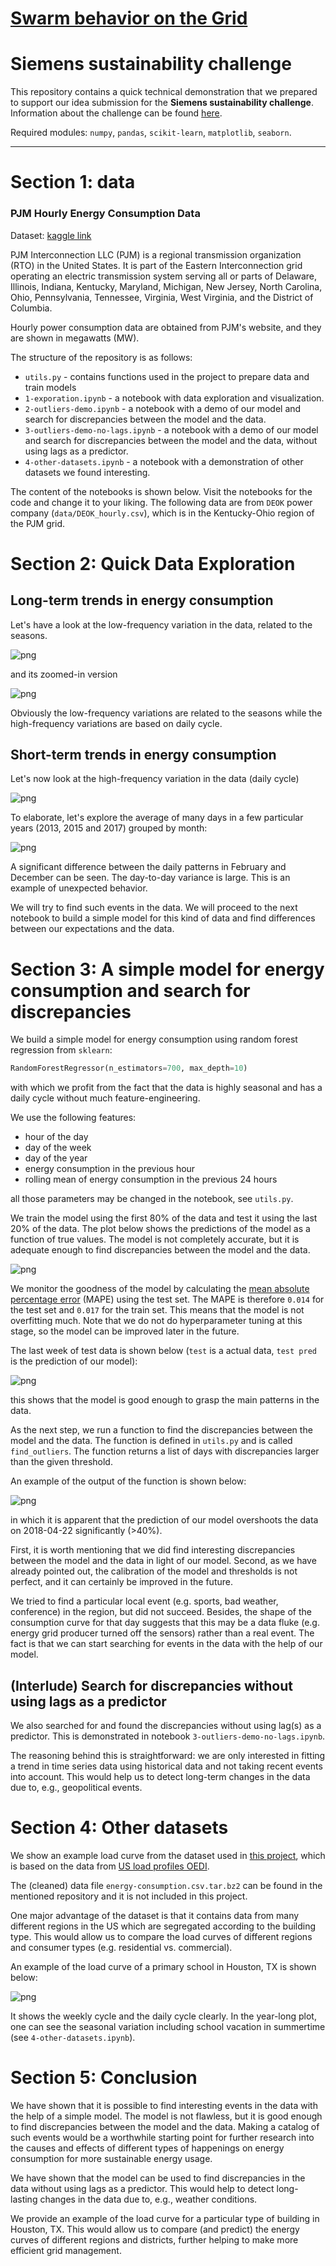 # [Swarm behavior on the Grid](https://ecosystem.siemens.com/techforsustainability/swarm-behaviour-on-the-grid/overview)

# Siemens sustainability challenge

This repository contains a quick technical demonstration that we prepared to support our idea submission for the **Siemens sustainability challenge**. Information about the challenge can be found [here](https://ecosystem.siemens.com/techforsustainability/swarm-behaviour-on-the-grid/overview).

Required modules: `numpy`, `pandas`, `scikit-learn`,  `matplotlib`, `seaborn`.

----
# Section 1: data  

### **PJM Hourly Energy Consumption Data**
Dataset: [kaggle link](https://www.kaggle.com/datasets/robikscube/hourly-energy-consumption)

PJM Interconnection LLC (PJM) is a regional transmission organization (RTO) in the United States. It is part of the Eastern Interconnection grid operating an electric transmission system serving all or parts of Delaware, Illinois, Indiana, Kentucky, Maryland, Michigan, New Jersey, North Carolina, Ohio, Pennsylvania, Tennessee, Virginia, West Virginia, and the District of Columbia.

Hourly power consumption data are obtained from PJM's website, and they are shown in megawatts (MW).



The structure of the repository is as follows:

* `utils.py` - contains functions used in the project to prepare data and train models
* `1-exporation.ipynb` - a notebook with data exploration and visualization.
* `2-outliers-demo.ipynb` - a notebook with a demo of our model and search for discrepancies between the model and the data.
* `3-outliers-demo-no-lags.ipynb` - a notebook with a demo of our model and search for discrepancies between the model and the data, without using lags as a predictor.
* `4-other-datasets.ipynb` - a notebook with a demonstration of other datasets we found interesting.
 
The content of the notebooks is shown below. Visit the notebooks for the code and change it to your liking. 
The following data are from `DEOK` power company (`data/DEOK_hourly.csv`), which is in the Kentucky-Ohio region of the PJM grid.


# Section 2: Quick Data Exploration

## Long-term trends in energy consumption
Let's have a look at the low-frequency variation in the data, related to the seasons.

![png](plots/1-1.png)

and its zoomed-in version

![png](plots/1-2.png)

Obviously the low-frequency variations are related to the seasons while the high-frequency variations are based on daily cycle.

## Short-term trends in energy consumption

Let's now look at the high-frequency variation in the data (daily cycle)

![png](plots/1-3.png)


To elaborate, let's explore the average of many days in a few particular years (2013, 2015 and 2017) grouped by month:

![png](plots/1-4.png)

A significant difference between the daily patterns in February and December can be seen. The day-to-day variance is large. This is an example of unexpected behavior.

We will try to find such events in the data. We will proceed to the next notebook to build a simple model for this kind of data and find differences between our expectations and the data.


# Section 3: A simple model for energy consumption and search for discrepancies

We build a simple model for energy consumption using random forest regression from `sklearn`:

```python
RandomForestRegressor(n_estimators=700, max_depth=10)
```
with which we profit from the fact that the data is highly seasonal and has a daily cycle without much feature-engineering. 

We use the following features:
- hour of the day
- day of the week
- day of the year
- energy consumption in the previous hour
- rolling mean of energy consumption in the previous 24 hours

all those parameters may be changed in the notebook, see `utils.py`.

We train the model using the first 80% of the data and test it using the last 20% of the data.
The plot below shows the predictions of the model as a function of true values. The model is not completely accurate, but it is adequate enough to find discrepancies between the model and the data.

![png](plots/2-1.png)


We monitor the goodness of the model by calculating the [mean absolute percentage error](https://en.wikipedia.org/wiki/Mean_absolute_percentage_error) (MAPE)  using the test set. The MAPE is therefore `0.014` for the test set and `0.017` for the train set. This means that the model is not overfitting much. Note that we do not do hyperparameter tuning at this stage, so the model can be improved later in the future.

The last week of test data is shown below (`test` is a actual data, `test pred` is the prediction of our model):

![png](plots/2-4.png)

this shows that the model is good enough to grasp the main patterns in the data.

As the next step, we run a function to find the discrepancies between the model and the data. The function is defined in `utils.py` and is called `find_outliers`. The function returns a list of days with discrepancies larger than the given threshold. 

An example of the output of the function is shown below:

![png](plots/2-5.png)

in which it is apparent that the prediction of our model overshoots the data on 2018-04-22 significantly (>40%).

First, it is worth mentioning that we did find interesting discrepancies between the model and the data in light of our model. 
Second, as we have already pointed out, the calibration of the model and thresholds is not perfect, and it can certainly be improved in the future.

We tried to find a particular local event (e.g. sports, bad weather, conference) in the region, but did not succeed. Besides, the shape of the consumption curve for that day suggests that this may be a data fluke (e.g. energy grid producer turned off the sensors) rather than a real event. The fact is that we can start searching for events in the data with the help of our model.

## (Interlude) Search for discrepancies without using lags as a predictor

We also searched for and found the discrepancies without using lag(s) as a predictor. This is demonstrated in notebook `3-outliers-demo-no-lags.ipynb`. 

The reasoning behind this is straightforward: we are only interested in fitting a trend in time series data using historical data and not taking recent events into account. This would help us to detect long-term changes in the data due to, e.g., geopolitical events.

# Section 4: Other datasets

We show an example load curve from the dataset used in [this project](https://github.com/armineminasyan/energy-consumption-clustering), which is based on the data from [US load profiles OEDI](https://data.openei.org/submissions/153).  

The (cleaned) data file `energy-consumption.csv.tar.bz2` can be found in the mentioned repository and it is not included in this project.

One major advantage of the dataset is that it contains data from many different regions in the US which are segregated according to the building type. This would allow us to compare the load curves of different regions and consumer types (e.g. residential vs. commercial).

An example of the load curve of a primary school in Houston, TX is shown below:

![png](plots/3-1.png)

It shows the weekly cycle and the daily cycle clearly. In the year-long plot, one can see the seasonal variation including school vacation in summertime (see `4-other-datasets.ipynb`).


# Section 5: Conclusion

We have shown that it is possible to find interesting events in the data with the help of a simple model. The model is not flawless, but it is good enough to find discrepancies between the model and the data. Making a catalog of such events would be a worthwhile starting point for further research into the causes and effects of different types of happenings on energy consumption for more sustainable energy usage.

We have shown that the model can be used to find discrepancies in the data without using lags as a predictor. This would help to detect long-lasting changes in the data due to, e.g., weather conditions.

We provide an example of the load curve for a particular type of building in Houston, TX. This would allow us to compare (and predict) the energy curves of different regions and districts, further helping to make more efficient grid management.








